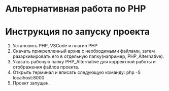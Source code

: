 # Альтернативная работа по PHP
# Инструкция по запуску проекта
1. Установить PHP, VSCode и плагин PHP
2. Скачать прикрепленный архив с необходимыми файлами, затем разархивировать его в отдельную папку(например, PHP_Alternative).
3. Указать рабочую папку PHP_Alternative для корректной работы и отображения файлов проекта.
4. Открыть терминал и вписать следующую команду:
   php -S localhost:8000
5. Проект запущен.
